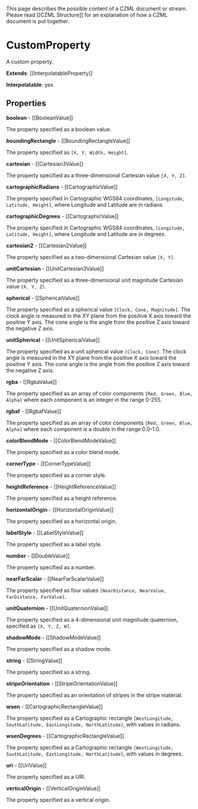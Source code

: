 This page describes the possible content of a CZML document or stream. Please read [[CZML Structure]] for an explanation of how a CZML document is put together.

# CustomProperty

A custom property.

**Extends**: [[InterpolatableProperty]]

**Interpolatable**: yes

## Properties

**boolean** - [[BooleanValue]]

The property specified as a boolean value.


**boundingRectangle** - [[BoundingRectangleValue]]

The property specified as `[X, Y, Width, Height]`.


**cartesian** - [[Cartesian3Value]]

The property specified as a three-dimensional Cartesian value `[X, Y, Z]`.


**cartographicRadians** - [[CartographicValue]]

The property specified in Cartographic WGS84 coordinates, `[Longitude, Latitude, Height]`, where Longitude and Latitude are in radians.


**cartographicDegrees** - [[CartographicValue]]

The property specified in Cartographic WGS84 coordinates, `[Longitude, Latitude, Height]`, where Longitude and Latitude are in degrees.


**cartesian2** - [[Cartesian2Value]]

The property specified as a two-dimensional Cartesian value `[X, Y]`.


**unitCartesian** - [[UnitCartesian3Value]]

The property specified as a three-dimensional unit magnitude Cartesian value `[X, Y, Z]`.


**spherical** - [[SphericalValue]]

The property specified as a spherical value `[Clock, Cone, Magnitude]`. The clock angle is measured in the XY plane from the positive X axis toward the positive Y axis. The cone angle is the angle from the positive Z axis toward the negative Z axis.


**unitSpherical** - [[UnitSphericalValue]]

The property specified as a unit spherical value `[Clock, Cone]`. The clock angle is measured in the XY plane from the positive X axis toward the positive Y axis. The cone angle is the angle from the positive Z axis toward the negative Z axis.


**rgba** - [[RgbaValue]]

The property specified as an array of color components `[Red, Green, Blue, Alpha]` where each component is an integer in the range 0-255.


**rgbaf** - [[RgbafValue]]

The property specified as an array of color components `[Red, Green, Blue, Alpha]` where each component is a double in the range 0.0-1.0.


**colorBlendMode** - [[ColorBlendModeValue]]

The property specified as a color blend mode.


**cornerType** - [[CornerTypeValue]]

The property specified as a corner style.


**heightReference** - [[HeightReferenceValue]]

The property specified as a height reference.


**horizontalOrigin** - [[HorizontalOriginValue]]

The property specified as a horizontal origin.


**labelStyle** - [[LabelStyleValue]]

The property specified as a label style.


**number** - [[DoubleValue]]

The property specified as a number.


**nearFarScalar** - [[NearFarScalarValue]]

The property specified as four values `[NearDistance, NearValue, FarDistance, FarValue]`.


**unitQuaternion** - [[UnitQuaternionValue]]

The property specified as a 4-dimensional unit magnitude quaternion, specified as `[X, Y, Z, W]`.


**shadowMode** - [[ShadowModeValue]]

The property specified as a shadow mode.


**string** - [[StringValue]]

The property specified as a string.


**stripeOrientation** - [[StripeOrientationValue]]

The property specified as an orientation of stripes in the stripe material.


**wsen** - [[CartographicRectangleValue]]

The property specified as a Cartographic rectangle `[WestLongitude, SouthLatitude, EastLongitude, NorthLatitude]`, with values in radians.


**wsenDegrees** - [[CartographicRectangleValue]]

The property specified as a Cartographic rectangle `[WestLongitude, SouthLatitude, EastLongitude, NorthLatitude]`, with values in degrees.


**uri** - [[UriValue]]

The property specified as a URI.


**verticalOrigin** - [[VerticalOriginValue]]

The property specified as a vertical origin.


